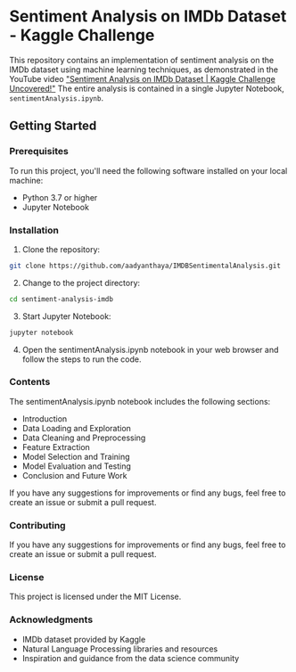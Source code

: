 # Sentiment Analysis on IMDb Dataset - Kaggle Challenge

This repository contains an implementation of sentiment analysis on the IMDb dataset using machine learning techniques, as demonstrated in the YouTube video ["Sentiment Analysis on IMDb Dataset | Kaggle Challenge Uncovered!"](https://www.kaggle.com/datasets/lakshmi25npathi/imdb-dataset-of-50k-movie-reviews) The entire analysis is contained in a single Jupyter Notebook, `sentimentAnalysis.ipynb`.

## Getting Started

### Prerequisites

To run this project, you'll need the following software installed on your local machine:

- Python 3.7 or higher
- Jupyter Notebook

### Installation

1. Clone the repository:

```bash
git clone https://github.com/aadyanthaya/IMDBSentimentalAnalysis.git
```

2. Change to the project directory:

```bash
cd sentiment-analysis-imdb
```

3. Start Jupyter Notebook:

```bash
jupyter notebook
```

4. Open the sentimentAnalysis.ipynb notebook in your web browser and follow the steps to run the code.

### Contents

The sentimentAnalysis.ipynb notebook includes the following sections:

- Introduction
- Data Loading and Exploration
- Data Cleaning and Preprocessing
- Feature Extraction
- Model Selection and Training
- Model Evaluation and Testing
- Conclusion and Future Work

If you have any suggestions for improvements or find any bugs, feel free to create an issue or submit a pull request.

### Contributing

If you have any suggestions for improvements or find any bugs, feel free to create an issue or submit a pull request.

### License

This project is licensed under the MIT License.

### Acknowledgments

- IMDb dataset provided by Kaggle
- Natural Language Processing libraries and resources
- Inspiration and guidance from the data science community
